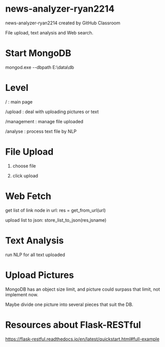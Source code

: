 # news-analyzer-ryan2214
news-analyzer-ryan2214 created by GitHub Classroom

File upload, text analysis and Web search.

# Start MongoDB

mongod.exe --dbpath E:\data\db

# Level

/ : main page

/upload : deal with uploading pictures or text

/management : manage file uploaded

/analyse : process text file by NLP

# File Upload

1. choose file

2. click upload

# Web Fetch

get list of link node in url:  res = get_from_url(url)

upload list to json:  store_list_to_json(res,jsname)

# Text Analysis

run NLP for all text uploaded

# Upload Pictures

MongoDB has an object size limit, and picture could surpass that limit, not implement now.

Maybe divide one picture into several pieces that suit the DB.

# Resources about Flask-RESTful

https://flask-restful.readthedocs.io/en/latest/quickstart.html#full-example

